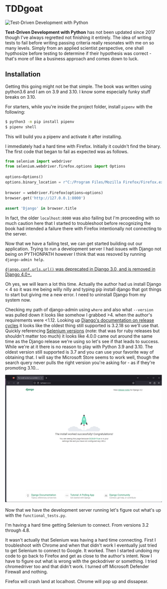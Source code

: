 # TDDgoat

![Test-Driven Development with Python](https://learning.oreilly.com/covers/urn:orm:book:9781491958698/400w.jpg) 

**Test-Driven Development with Python** has not been updated since 2017 though I've always regretted not finishing it entirely. The idea of writing tests to fail before writing passing criteria really resonates with me on so many levels. Simply from an applied scientist perspective, one shall hypthosize before testing to determine if their hypothesis was correct - that's more of like a business approach and comes down to luck. 

## Installation

Getting this going might not be that simple. The book was written using python3.6 and I am on 3.9 and 3.10. I know some especially funky stuff breaks on 3.10.

For starters, while you're inside the project folder, install `pipenv` with the following:
```bash
$ python3 -m pip install pipenv
$ pipenv shell
```

This will build you a pipenv and activate it after installing.

I immediately had a hard time with Firefox. Initially it couldn't find the binary. The first code that began to fail as expected was as follows.

```python
from selenium import webdriver
from selenium.webdriver.firefox.options import Options

options=Options()
options.binary_location = r"C:/Program Files/Mozilla Firefox/Firefox.exe"

browser = webdriver.Firefox(options=options)
browser.get('http://127.0.0.1:8000')

assert 'Django' in browser.title
```

In fact, the older `localhost:8000` was also failing but I'm proceeding with so much caution here that I started to troubleshoot before recognizing the book had intended a failure there with Firefox intentionally not connecting to the server.

Now that we have a failing test, we can get started building out our application. Trying to run a development server I had issues with Django not being on PYTHONPATH however I think that was resoved by running `django-admin help`.

[`django.conf.urls.url()` was deprecated in Django 3.0, and is removed in Django 4.0+.](https://stackoverflow.com/questions/70319606/importerror-cannot-import-name-url-from-django-conf-urls-after-upgrading-to)

Oh yes, we will learn a lot this time. Actually the author had us install Django < 4 so it was me being willy nilly and typing pip install django that got things to start but giving me a new error. I need to uninstall Django from my system now.

Checking my path of django-admin using `where` and also what `--version` was pulled down it looks like somehow I grabbed >4. when the author's requirements were <1.12. Looking up [Django's documentation on release cycles](https://www.djangoproject.com/download/) it looks like the oldest thing still supported is 3.2.18 so we'll use that. Quickly referencing [Selenium versions](https://rubygems.org/gems/selenium-webdriver/versions) (note: that was for ruby releases but shouldn't matter too much) it looks like 4.0.0 came out around the same time as the Django release we're using so let's see if that leads to success. While we're at it there is no reason to play with Python 3.9 and 3.10. The oldest version still supported is 3.7 and you can use your favorite way of obtaining that. I will say the Microsoft Store seems to work well, though the search query never pulls the right version you're asking for - as if they're promoting 3.10...

![LIFT OFF!](https://github.com/jasencarroll/TDDgoat/blob/main/images/Screenshot%202023-03-25%20071444.png)

Now that we have the development server running let's figure out what's up with the `functional_tests.py`.

I'm having a hard time getting Selenium to connect. From versions 3.2 through 4.8.

It wasn't actually that Selenium was having a hard time connecting. First I troubleshoot with Chrome and when that didn't work I eventually just tried to get Selenium to connect to Google. It worked. Then I started undoing my code to go back to Firefox and get as close to the author's intent. Now I have to figure out what is wrong with the geckodriver or something. I tried chromedriver too and that didn't work. I turned off Microsoft Defender Firewall and nothing.

Firefox will crash land at localhost. Chrome will pop up and dissapear. 